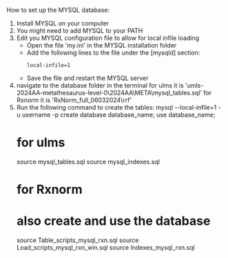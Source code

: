 How to set up the MYSQL database:

1. Install MYSQL on your computer
2. You might need to add MYSQL to your PATH
3. Edit you MYSQL configuration file to allow for local infile loading
    - Open the file 'my.ini' in the MYSQL installation folder
    - Add the following lines to the file under the [mysqld] section:
        ```
        local-infile=1
        ```
    - Save the file and restart the MYSQL server
4. navigate to the database folder in the terminal 
    for ulms it is 'umls-2024AA-metathesaurus-level-0\2024AA\META\mysql_tables.sql'
    for Rxnorm it is 'RxNorm_full_06032024\rrf'
5. Run the following command to create the tables:
    mysql --local-infile=1 -u username -p
    create database database_name;
    use database_name;  
    # for ulms
    source mysql_tables.sql
    source mysql_indexes.sql
    # for Rxnorm
    # also create and use the database
    source Table_scripts_mysql_rxn.sql
    source Load_scripts_mysql_rxn_win.sql
    source Indexes_mysql_rxn.sql